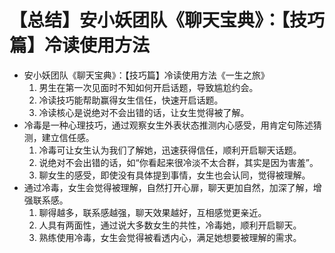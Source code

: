 # 【总结】安小妖团队《聊天宝典》：【技巧篇】冷读使用方法

-   安小妖团队《聊天宝典》：【技巧篇】冷读使用方法《一生之旅》
    1.  男生在第一次见面时不知如何开启话题，导致尴尬约会。
    2.  冷读技巧能帮助赢得女生信任，快速开启话题。
    3.  冷读核心是说绝对不会出错的话，让女生觉得被了解。
-   冷毒是一种心理技巧，通过观察女生外表状态推测内心感受，用肯定句陈述猜测，建立信任感。
    1.  冷毒可让女生认为我们了解她，迅速获得信任，顺利开启聊天话题。
    2.  说绝对不会出错的话，如“你看起来很冷淡不太合群，其实是因为害羞”。
    3.  聊女生的感受，即使没有具体提到事情，女生也会认同，觉得被理解。
-   通过冷毒，女生会觉得被理解，自然打开心扉，聊天更加自然，加深了解，增强联系感。
    1.  聊得越多，联系感越强，聊天效果越好，互相感觉更亲近。
    2.  人具有两面性，通过说大多数女生的共性，冷毒她，顺利开启聊天。
    3.  熟练使用冷毒，女生会觉得被看透内心，满足她想要被理解的需求。
